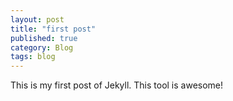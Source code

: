 ```yaml
---
layout: post
title: "first post"
published: true
category: Blog
tags: blog
---
```


This is my first post of Jekyll. This tool is awesome!
